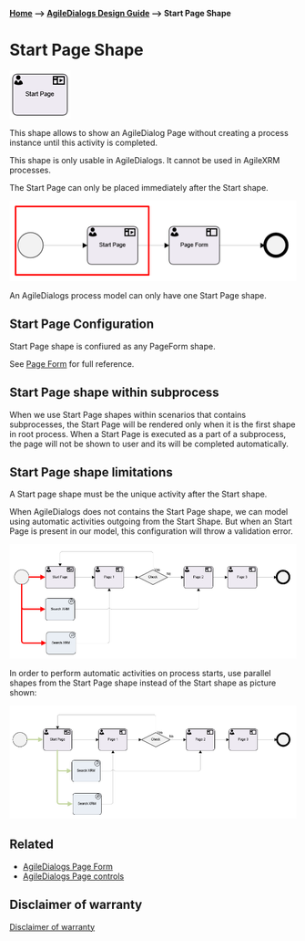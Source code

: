 __[Home](/) --> [AgileDialogs Design Guide](/guides/AgileDialogs-DesignGuide.md) --> Start Page Shape__

# Start Page Shape

![](../media/AgileDialogsDesignGuide/StartPageShape_01.png)

This shape allows to show an AgileDialog Page without creating a process instance until this activity is completed.

This shape is only usable in AgileDialogs. It cannot be used in AgileXRM
processes.

The Start Page can only be placed immediately after the Start shape.

![](../media/AgileDialogsDesignGuide/StartPageShape_02.png)

An AgileDialogs process model can only have one Start Page shape.

## Start Page Configuration

Start Page shape is confiured as any PageForm shape.

See [Page Form](PageFormShape.md) for full reference.

## Start Page shape within subprocess

When we use Start Page shapes within scenarios that contains subprocesses, the Start Page will be rendered only when it is the first shape in root process. When a Start Page is executed as a part of a subprocess, the page will not be shown to user and its will be completed automatically.

## Start Page shape limitations

A Start page shape must be the unique activity after the Start shape. 

When AgileDialogs does not contains the Start Page shape, we can model using automatic activities outgoing from the Start Shape. But when an Start Page is present in our model, this configuration will throw a validation error.

![](../media/AgileDialogsDesignGuide/StartPageShape_03.png)

In order to perform automatic activities on process starts, use parallel shapes from the Start Page shape instead of the Start shape as picture shown:

![](../media/AgileDialogsDesignGuide/StartPageShape_04.png)

## Related
- [AgileDialogs Page Form](../../ref/PAgeForm.md) 
- [AgileDialogs Page controls](../../ref/AgileDialogsControls.md) 

## Disclaimer of warranty

[Disclaimer of warranty](DisclaimerOfWarranty.md)



